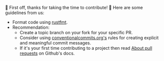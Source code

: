 🎉 First off, thanks for taking the time to contribute! 🎉 Here are some guidelines from us:
- Format code using [rustfmt](https://github.com/rust-lang/rustfmt).
- Recommendation:
  - Create a topic branch on your fork for your specific PR.
  - Consider using [conventionalcommits.org's](https://www.conventionalcommits.org/en/v1.0.0/) rules for creating explicit and meaningful commit messages.
  - If it's your first time contributing to a project then read [About pull requests](https://docs.github.com/en/github/collaborating-with-pull-requests/proposing-changes-to-your-work-with-pull-requests/about-pull-requests) on Github's docs.
